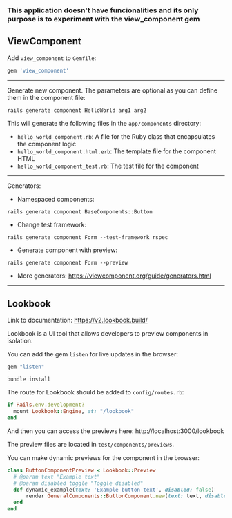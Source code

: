 ### This application doesn't have funcionalities and its only purpose is to experiment with the view_component gem

## ViewComponent

Add `view_component` to `Gemfile`:
```ruby
gem 'view_component'
```
---

Generate new component. The parameters are optional as you can define them in the component file:
```shell
rails generate component HelloWorld arg1 arg2
```

This will generate the following files in the `app/components` directory:

- `hello_world_component.rb`: A file for the Ruby class that encapsulates the component logic
- `hello_world_component.html.erb`: The template file for the component HTML
- `hello_world_component_test.rb`: The test file for the component

---

Generators:

- Namespaced components:
```shell
rails generate component BaseComponents::Button
```

- Change test framework:
```shell
rails generate component Form --test-framework rspec
```

- Generate component with preview:
```shell
rails generate component Form --preview
```

- More generators: https://viewcomponent.org/guide/generators.html

---

## Lookbook

Link to documentation: https://v2.lookbook.build/

Lookbook is a UI tool that allows developers to preview components in isolation.

You can add the gem `listen` for live updates in the browser:

```ruby
gem "listen"
```

```shell
bundle install
```

The route for Lookbook should be added to `config/routes.rb`:

```ruby
if Rails.env.development?
  mount Lookbook::Engine, at: "/lookbook"
end
```
And then you can access the previews here: http://localhost:3000/lookbook


The preview files are located in `test/components/previews`.

You can make dynamic previews for the component in the browser:

```ruby
class ButtonComponentPreview < Lookbook::Preview
  # @param text "Example text"
  # @param disabled toggle "Toggle disabled"
  def dynamic_example(text: 'Example button text', disabled: false)
      render GeneralComponents::ButtonComponent.new(text: text, disabled: disabled)
  end
end
```

